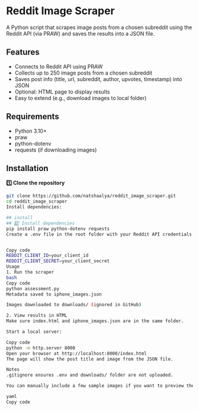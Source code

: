 # Reddit Image Scraper

A Python script that scrapes image posts from a chosen subreddit using the Reddit API (via PRAW) and saves the results into a JSON file.

## Features
- Connects to Reddit API using PRAW
- Collects up to 250 image posts from a chosen subreddit
- Saves post info (title, url, subreddit, author, upvotes, timestamp) into JSON
- Optional: HTML page to display results
- Easy to extend (e.g., download images to local folder)

## Requirements
- Python 3.10+
- praw
- python-dotenv
- requests (if downloading images)

## Installation
**1️⃣ Clone the repository**
```bash
git clone https://github.com/natshaalya/reddit_image_scraper.git
cd reddit_image_scraper
Install dependencies:

## install
## 2️⃣ Install dependencies
pip install praw python-dotenv requests
Create a .env file in the root folder with your Reddit API credentials:


Copy code
REDDIT_CLIENT_ID=your_client_id
REDDIT_CLIENT_SECRET=your_client_secret
Usage
1. Run the scraper
bash
Copy code
python assessment.py
Metadata saved to iphone_images.json

Images downloaded to downloads/ (ignored in GitHub)

2. View results in HTML
Make sure index.html and iphone_images.json are in the same folder.

Start a local server:

Copy code
python -m http.server 8000
Open your browser at http://localhost:8000/index.html
The page will show the post title and image from the JSON file.

Notes
.gitignore ensures .env and downloads/ folder are not uploaded.

You can manually include a few sample images if you want to preview them on GitHub.

yaml
Copy code








